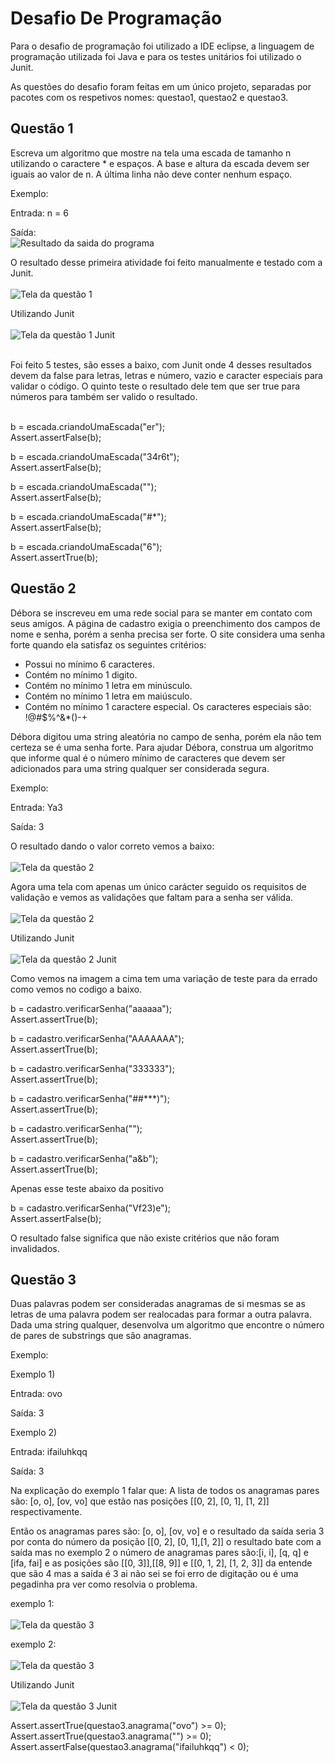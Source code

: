 # Desafio De Programação

Para o desafio de programação foi utilizado a IDE eclipse, a linguagem de programação utilizada foi Java e para os testes unitários foi utilizado o Junit.

As questões do desafio foram feitas em um único projeto, separadas por pacotes com os respetivos nomes: questao1, questao2 e questao3.

## Questão 1

Escreva um algoritmo que mostre na tela uma escada de tamanho n utilizando o caractere * e espaços. A base e altura da escada devem ser iguais ao valor de n. A última linha não deve conter nenhum espaço.

Exemplo:

Entrada:
n = 6

Saída: <br>
![Resultado da saida do programa](https://github.com/GlauberFerreiraAngelo/DesafioDaProgramacao/blob/main/img/escada.png)

O resultado desse primeira atividade foi feito manualmente e testado com a Junit. <br><br>
![Tela da questão 1](https://github.com/GlauberFerreiraAngelo/DesafioDaProgramacao/blob/main/img/tela%20da%20atividade%20escada.png)

Utilizando Junit <br><br>
![Tela da questão 1 Junit](https://github.com/GlauberFerreiraAngelo/DesafioDaProgramacao/blob/main/img/tela%20do%20Junit%20escada.png)
 
<br>
Foi feito 5 testes, são esses a baixo, com Junit onde 4 desses resultados devem da false para letras, letras e número, vazio e caracter especiais para validar o código. O quinto teste o resultado dele tem que ser true para números para também ser valido o resultado. <br><br>

b = escada.criandoUmaEscada("er"); <br>
Assert.assertFalse(b);
		
b = escada.criandoUmaEscada("34r6t");<br>
Assert.assertFalse(b);
		
b = escada.criandoUmaEscada("");<br>
Assert.assertFalse(b);
		
b = escada.criandoUmaEscada("#*");<br>
Assert.assertFalse(b);

b = escada.criandoUmaEscada("6");<br>
Assert.assertTrue(b);

## Questão 2

Débora se inscreveu em uma rede social para se manter em contato com seus amigos. A página de cadastro exigia o preenchimento dos campos de nome e senha, porém a senha precisa ser forte. O site considera uma senha forte quando ela satisfaz os seguintes critérios:

- Possui no mínimo 6 caracteres.
- Contém no mínimo 1 digito.
- Contém no mínimo 1 letra em minúsculo.
- Contém no mínimo 1 letra em maiúsculo.
- Contém no mínimo 1 caractere especial. Os caracteres especiais são: !@#$%^&*()-+

Débora digitou uma string aleatória no campo de senha, porém ela não tem certeza se é uma senha forte. Para ajudar Débora, construa um algoritmo que informe qual é o número mínimo de caracteres que devem ser adicionados para uma string qualquer ser considerada segura.

Exemplo:

Entrada:
Ya3

Saída:
3

O resultado dando o valor correto vemos a baixo:<br><br>
![Tela da questão 2](https://github.com/GlauberFerreiraAngelo/DesafioDaProgramacao/blob/main/img/tela%20da%20atividade%20senha.png)<br>

Agora uma tela com apenas um único carácter seguido os requisitos de validação e vemos as validações que faltam para a senha ser válida.<br><br>
![Tela da questão 2](https://github.com/GlauberFerreiraAngelo/DesafioDaProgramacao/blob/main/img/tela%20atividade%20senha%20resultados.png)<br>

Utilizando Junit <br><br>
![Tela da questão 2 Junit](https://github.com/GlauberFerreiraAngelo/DesafioDaProgramacao/blob/main/img/tela%20do%20Junit%20senha.png)

Como vemos na imagem a cima tem uma variação de teste para da errado como vemos no codigo a baixo. <br>

b = cadastro.verificarSenha("aaaaaa");<br>
Assert.assertTrue(b);
		
b = cadastro.verificarSenha("AAAAAAA");<br>
Assert.assertTrue(b);
		
b = cadastro.verificarSenha("333333");<br>
Assert.assertTrue(b);
	
b = cadastro.verificarSenha("##***)");<br>
Assert.assertTrue(b);
		
b = cadastro.verificarSenha("");<br>
Assert.assertTrue(b);
		
b = cadastro.verificarSenha("a&b");<br>
Assert.assertTrue(b);

Apenas esse teste abaixo da positivo
		
b = cadastro.verificarSenha("Vf23)e");<br>
Assert.assertFalse(b);	

O resultado false significa que não existe critérios que não foram invalidados.  

## Questão 3

Duas palavras podem ser consideradas anagramas de si mesmas se as letras de uma palavra podem ser realocadas para formar a outra palavra. Dada uma string qualquer, desenvolva um
algoritmo que encontre o número de pares de substrings que são anagramas.

Exemplo:

Exemplo 1)

Entrada:
ovo

Saída:
3

Exemplo 2)

Entrada:
ifailuhkqq

Saída:
3

Na explicação do exemplo 1 falar que: A lista de todos os anagramas pares são: [o, o], [ov, vo] que estão nas posições [[0, 2], [0, 1],
[1, 2]] respectivamente.

Então os anagramas pares são: [o, o], [ov, vo] e o resultado da saída seria 3 por conta do número da posição [[0, 2], [0, 1],[1, 2]] o resultado bate com a saída mas no exemplo 2 o número de anagramas pares são:[i, i], [q, q] e [ifa, fai] e as posições são [[0, 3]],[[8, 9]] e [[0, 1, 2], [1, 2, 3]] da entende que são 4 mas a saída é 3 ai não sei se foi erro de digitação ou é uma pegadinha pra ver como resolvia o problema.

exemplo 1:<br><br>
![Tela da questão 3](https://github.com/GlauberFerreiraAngelo/DesafioDaProgramacao/blob/main/img/tela%20da%20atividade%20anagrama%20ovo.png)<br>

exemplo 2:<br><br>
![Tela da questão 3 ](https://github.com/GlauberFerreiraAngelo/DesafioDaProgramacao/blob/main/img/tela%20da%20atividade%20anagrama%20ifailuhkqq.png)<br>

Utilizando Junit <br><br>
![Tela da questão 3 Junit](https://github.com/GlauberFerreiraAngelo/DesafioDaProgramacao/blob/main/img/tela%20do%20Junit%20anagrama.png)<br>




Assert.assertTrue(questao3.anagrama("ovo") >= 0);<br>
Assert.assertTrue(questao3.anagrama("") >= 0);<br>
Assert.assertFalse(questao3.anagrama("ifailuhkqq") < 0);

